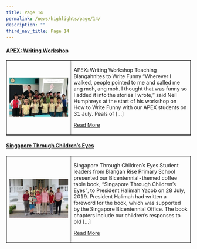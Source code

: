 ```yaml
---
title: Page 14
permalink: /news/highlights/page/14/
description: ""
third_nav_title: Page 14
---
```

<h4><strong><a href="/2019/10/08/apex-writing-workshop/" rel="bookmark">APEX: Writing Workshop</a></strong></h4>
<table style="border-collapse: collapse; width: 100%;" border="1">
<tbody>
<tr>
<td style="width: 35%;"><a href="/2019/10/08/apex-writing-workshop/"><img src="/images/h141.jpeg"></a></td>
<td style="width: 65%;">
<p>APEX: Writing Workshop Teaching Blangahnites to Write Funny “Wherever I walked, people pointed to me and called me ang moh, ang moh. I thought that was funny so I added it into the stories I wrote,” said Neil Humphreys at the start of his workshop on How to Write Funny with our APEX students on 31 July. Peals of […]</p>
<p><a href="/2019/10/08/apex-writing-workshop/">Read More</a></p>
</td>
</tr>
</tbody>
</table>

<h4><strong><a href="/2019/10/08/singapore-through-childrens-eyes/" rel="bookmark">Singapore Through Children’s Eyes</a></strong></h4>
<table style="border-collapse: collapse; width: 100%;" border="1">
<tbody>
<tr>
<td style="width: 35%;"><a href="/2019/10/08/singapore-through-childrens-eyes/"><img src="/images/h142.jpg"></a></td>
<td style="width: 65%;">
<p>
Singapore Through Children’s Eyes Student leaders from Blangah Rise Primary School presented our Bicentennial-themed coffee table book, “Singapore Through Children’s Eyes”, to President Halimah Yacob on 28 July, 2019.  President Halimah had written a foreword for the book, which was supported by the Singapore Bicentennial Office. The book chapters include our children’s responses to old […]</p>
<p><a href="/2019/10/08/singapore-through-childrens-eyes/">Read More</a></p>
</td>
</tr>
</tbody>
</table>